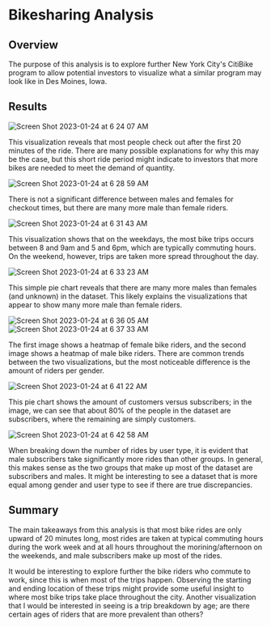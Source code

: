 # Bikesharing Analysis

## Overview

The purpose of this analysis is to explore further New York City's CitiBike program to allow potential investors to visualize what a similar program may look like in Des Moines, Iowa. 


## Results

![Screen Shot 2023-01-24 at 6 24 07 AM](https://user-images.githubusercontent.com/112633146/214279566-a7add15f-379e-4af5-b8f6-cefa5b845c76.png)

This visualization reveals that most people check out after the first 20 minutes of the ride. There are many possible explanations for why this may be the case, but this short ride period might indicate to investors that more bikes are needed to meet the demand of quantity.

![Screen Shot 2023-01-24 at 6 28 59 AM](https://user-images.githubusercontent.com/112633146/214280416-1b015a69-8c80-4ac2-836a-9dad2d0dadb0.png)

There is not a significant difference between males and females for checkout times, but there are many more male than female riders.

![Screen Shot 2023-01-24 at 6 31 43 AM](https://user-images.githubusercontent.com/112633146/214280965-0ff76fe5-cd25-4c63-91f9-552629c0dadc.png)

This visualization shows that on the weekdays, the most bike trips occurs between 8 and 9am and 5 and 6pm, which are typically commuting hours. On the weekend, however, trips are taken more spread throughout the day.

![Screen Shot 2023-01-24 at 6 33 23 AM](https://user-images.githubusercontent.com/112633146/214281296-fadcdcff-ea8a-457a-80c4-24bc6f124450.png)

This simple pie chart reveals that there are many more males than females (and unknown) in the dataset. This likely explains the visualizations that appear to show many more male than female riders.

![Screen Shot 2023-01-24 at 6 36 05 AM](https://user-images.githubusercontent.com/112633146/214281780-931f97a2-32ac-4c2e-b07d-256ca622028e.png)
![Screen Shot 2023-01-24 at 6 37 33 AM](https://user-images.githubusercontent.com/112633146/214282037-d16d206b-d76c-46af-977f-2396a84fe9b7.png)

The first image shows a heatmap of female bike riders, and the second image shows a heatmap of male bike riders. There are common trends between the two visualizations, but the most noticeable difference is the amount of riders per gender.

![Screen Shot 2023-01-24 at 6 41 22 AM](https://user-images.githubusercontent.com/112633146/214282712-40d8b5b8-5982-4b9f-a47d-2d381df138ad.png)

This pie chart shows the amount of customers versus subscribers; in the image, we can see that about 80% of the people in the dataset are subscribers, where the remaining are simply customers.

![Screen Shot 2023-01-24 at 6 42 58 AM](https://user-images.githubusercontent.com/112633146/214283061-f516f0b2-900b-4bfd-ac66-a236172ee6ff.png)

When breaking down the number of rides by user type, it is evident that male subscribers take significantly more rides than other groups. In general, this makes sense as the two groups that make up most of the dataset are subscribers and males. It might be interesting to see a dataset that is more equal among gender and user type to see if there are true discrepancies.


## Summary

The main takeaways from this analysis is that most bike rides are only upward of 20 minutes long, most rides are taken at typical commuting hours during the work week and at all hours throughout the morining/afternoon on the weekends, and male subscribers make up most of the rides.

It would be interesting to explore further the bike riders who commute to work, since this is when most of the trips happen. Observing the starting and ending location of these trips might provide some useful insight to where most bike trips take place throughout the city. Another visualization that I would be interested in seeing is a trip breakdown by age; are there certain ages of riders that are more prevalent than others?

